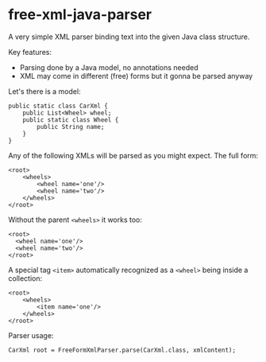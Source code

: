 # free-xml-java-parser

A very simple XML parser binding text into the given Java class structure.

Key features:

- Parsing done by a Java model, no annotations needed
- XML may come in different (free) forms but it gonna be parsed anyway

Let's there is a model:

    public static class CarXml {
        public List<Wheel> wheel;
        public static class Wheel {
            public String name;
        }
    }

Any of the following XMLs will be parsed as you might expect.
The full form:

    <root>
        <wheels>
            <wheel name='one'/>
            <wheel name='two'/>
        </wheels>
    </root>

Without the parent `<wheels>` it works too:

    <root>
      <wheel name='one'/>
      <wheel name='two'/>
    </root>

A special tag `<item>` automatically recognized as a `<wheel>` being inside a collection:

    <root>
        <wheels>
            <item name='one'/>
        </wheels>
    </root>

Parser usage:

    CarXml root = FreeFormXmlParser.parse(CarXml.class, xmlContent);
